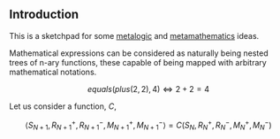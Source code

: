 ## Introduction

This is a sketchpad for some [metalogic](https://en.wikipedia.org/wiki/Metalogic) and [metamathematics](https://en.wikipedia.org/wiki/Metamathematics) ideas.

Mathematical expressions can be considered as naturally being nested trees of n-ary functions, these capable of being mapped with arbitrary mathematical notations.

$$ equals(plus(2, 2), 4) \Leftrightarrow 2 + 2 = 4 $$

Let us consider a function, $C$,

$$ \langle S_{N+1}, R^{+}_{N+1}, R^{-}_{N+1}, M^{+}_{N+1}, M^{-}_{N+1} \rangle = C(S_{N}, R^{+}_{N}, R^{-}_{N}, M^{+}_{N}, M^{-}_{N}) $$
